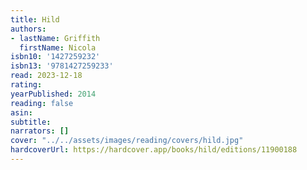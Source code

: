 ```yaml
---
title: Hild
authors:
- lastName: Griffith
  firstName: Nicola
isbn10: '1427259232'
isbn13: '9781427259233'
read: 2023-12-18
rating:
yearPublished: 2014
reading: false
asin:
subtitle:
narrators: []
cover: "../../assets/images/reading/covers/hild.jpg"
hardcoverUrl: https://hardcover.app/books/hild/editions/11900188
---
```

